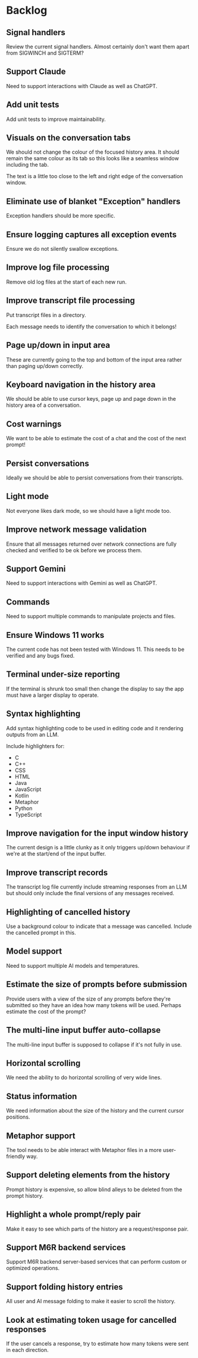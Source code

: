 # Backlog

## Signal handlers

Review the current signal handlers.  Almost certainly don't want them apart from SIGWINCH and SIGTERM?

## Support Claude

Need to support interactions with Claude as well as ChatGPT.

## Add unit tests

Add unit tests to improve maintainability.

## Visuals on the conversation tabs

We should not change the colour of the focused history area.  It should remain the same colour as its tab so this
looks like a seamless window including the tab.

The text is a little too close to the left and right edge of the conversation window.

## Eliminate use of blanket "Exception" handlers

Exception handlers should be more specific.

## Ensure logging captures all exception events

Ensure we do not silently swallow exceptions.

## Improve log file processing

Remove old log files at the start of each new run.

## Improve transcript file processing

Put transcript files in a directory.

Each message needs to identify the conversation to which it belongs!

## Page up/down in input area

These are currently going to the top and bottom of the input area rather than paging up/down correctly.

## Keyboard navigation in the history area

We should be able to use cursor keys, page up and page down in the history area of a conversation.

## Cost warnings

We want to be able to estimate the cost of a chat and the cost of the next prompt!

## Persist conversations

Ideally we should be able to persist conversations from their transcripts.

## Light mode

Not everyone likes dark mode, so we should have a light mode too.

## Improve network message validation

Ensure that all messages returned over network connections are fully checked and verified to be ok before we process them.

## Support Gemini

Need to support interactions with Gemini as well as ChatGPT.

## Commands

Need to support multiple commands to manipulate projects and files.

## Ensure Windows 11 works

The current code has not been tested with Windows 11.  This needs to be verified and any bugs fixed.

## Terminal under-size reporting

If the terminal is shrunk too small then change the display to say the app must have a larger display to operate.

## Syntax highlighting

Add syntax highlighting code to be used in editing code and it rendering outputs from an LLM.

Include highlighters for:

- C
- C++
- CSS
- HTML
- Java
- JavaScript
- Kotlin
- Metaphor
- Python
- TypeScript

## Improve navigation for the input window history

The current design is a little clunky as it only triggers up/down behaviour if we're at the start/end of the input buffer.

## Improve transcript records

The transcript log file currently include streaming responses from an LLM but should only include the final versions of any
messages received.

## Highlighting of cancelled history

Use a background colour to indicate that a message was cancelled.  Include the cancelled prompt in this.

## Model support

Need to support multiple AI models and temperatures.

## Estimate the size of prompts before submission

Provide users with a view of the size of any prompts before they're submitted so they have an idea how many tokens will be
used.  Perhaps estimate the cost of the prompt?

## The multi-line input buffer auto-collapse

The multi-line input buffer is supposed to collapse if it's not fully in use.

## Horizontal scrolling

We need the ability to do horizontal scrolling of very wide lines.

## Status information

We need information about the size of the history and the current cursor positions.

## Metaphor support

The tool needs to be able interact with Metaphor files in a more user-friendly way.

## Support deleting elements from the history

Prompt history is expensive, so allow blind alleys to be deleted from the prompt history.

## Highlight a whole prompt/reply pair

Make it easy to see which parts of the history are a request/response pair.

## Support M6R backend services

Support M6R backend server-based services that can perform custom or optimized operations.

## Support folding history entries

All user and AI message folding to make it easier to scroll the history.

## Look at estimating token usage for cancelled responses

If the user cancels a response, try to estimate how many tokens were sent in each direction.